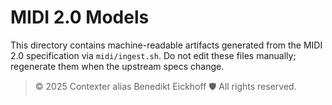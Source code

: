 # MIDI 2.0 Models

This directory contains machine-readable artifacts generated from the MIDI 2.0 specification via `midi/ingest.sh`. Do not edit these files manually; regenerate them when the upstream specs change.

> © 2025 Contexter alias Benedikt Eickhoff 🛡️ All rights reserved.
